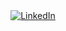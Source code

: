 <div align="center">
  <a href="https://tr.linkedin.com/in/g%C3%BCnay-melih-arslan-980814206?trk=profile-badge"><img src="https://img.shields.io/badge/LinkedIn--_.svg?style=social&logo=linkedin" alt="LinkedIn"></a>
</div>
